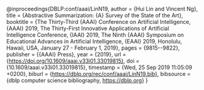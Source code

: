 @inproceedings{DBLP:conf/aaai/LinN19,
author    = {Hui Lin and
Vincent Ng},
title     = {Abstractive Summarization: {A} Survey of the State of the Art},
booktitle = {The Thirty-Third {AAAI} Conference on Artificial Intelligence, {AAAI}
2019, The Thirty-First Innovative Applications of Artificial Intelligence
Conference, {IAAI} 2019, The Ninth {AAAI} Symposium on Educational
Advances in Artificial Intelligence, {EAAI} 2019, Honolulu, Hawaii,
USA, January 27 - February 1, 2019},
pages     = {9815--9822},
publisher = {{AAAI} Press},
year      = {2019},
url       = {https://doi.org/10.1609/aaai.v33i01.33019815},
doi       = {10.1609/aaai.v33i01.33019815},
timestamp = {Wed, 25 Sep 2019 11:05:09 +0200},
biburl    = {https://dblp.org/rec/conf/aaai/LinN19.bib},
bibsource = {dblp computer science bibliography, https://dblp.org}
}